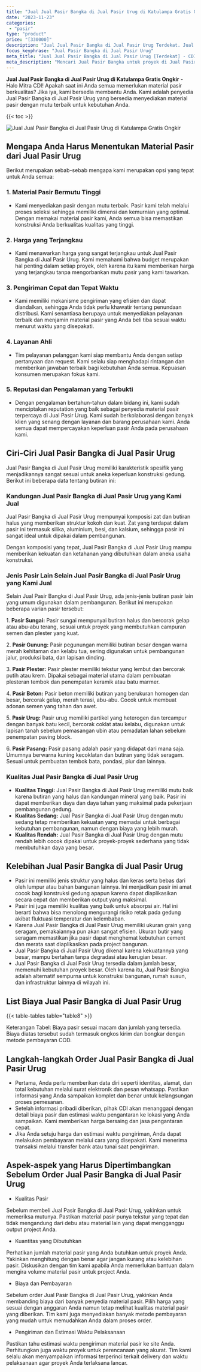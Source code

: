 ```yaml
---
title: "Jual Jual Pasir Bangka di Jual Pasir Urug di Katulampa Gratis Ongkir"
date: "2023-11-23"
categories:
 - "pasir"
type: "product"
price: "[330000]"
description: "Jual Jual Pasir Bangka di Jual Pasir Urug Terdekat. Jual Pasir Bangka ini sering digunakan dalam proyek konstruksi sebagai bahan campuran yang terpilih dan halus. Kontak kami untuk mendapatkan informasi lebih lanjut."
focus_keyphrase: "Jual Pasir Bangka di Jual Pasir Urug"
meta_title: "Jual Jual Pasir Bangka di Jual Pasir Urug [Terdekat] - CDI"
meta_description: "Mencari Jual Pasir Bangka untuk proyek di Jual Pasir Urug? Kami memiliki Jual Pasir Bangka berkualitas untuk bahan campuran. Segera dapatkan penawaran terbaik."
---
```


**Jual Jual Pasir Bangka di Jual Pasir Urug di Katulampa Gratis Ongkir** - Halo Mitra CDI! Apakah saat ini Anda semua memerlukan material pasir berkualitas? Jika iya, kami bersedia membantu Anda. Kami adalah penyedia Jual Pasir Bangka di Jual Pasir Urug yang bersedia menyediakan material pasir dengan mutu terbaik untuk kebutuhan Anda.

{{< toc >}}

![Jual Jual Pasir Bangka di Jual Pasir Urug di Katulampa Gratis Ongkir](/images/pasir/pasir-bangunan-26.jpg)

## Mengapa Anda Harus Menentukan Material Pasir dari Jual Pasir Urug

Berikut merupakan sebab-sebab mengapa kami merupakan opsi yang tepat untuk Anda semua:

### 1. Material Pasir Bermutu Tinggi

*   Kami menyediakan pasir dengan mutu terbaik. Pasir kami telah melalui proses seleksi sehingga memiliki dimensi dan kemurnian yang optimal. Dengan memakai material pasir kami, Anda semua bisa memastikan konstruksi Anda berkualitas kualitas yang tinggi.

### 2. Harga yang Terjangkau

*   Kami menawarkan harga yang sangat terjangkau untuk Jual Pasir Bangka di Jual Pasir Urug. Kami memahami bahwa budget merupakan hal penting dalam setiap proyek, oleh karena itu kami memberikan harga yang terjangkau tanpa mengorbankan mutu pasir yang kami tawarkan.

### 3. Pengiriman Cepat dan Tepat Waktu

*   Kami memiliki mekanisme pengiriman yang efisien dan dapat diandalkan, sehingga Anda tidak perlu khawatir tentang penundaan distribusi. Kami senantiasa berupaya untuk menyediakan pelayanan terbaik dan menjamin material pasir yang Anda beli tiba sesuai waktu menurut waktu yang disepakati.

### 4. Layanan Ahli

*   Tim pelayanan pelanggan kami siap membantu Anda dengan setiap pertanyaan dan request. Kami selalu siap menghadapi rintangan dan memberikan jawaban terbaik bagi kebutuhan Anda semua. Kepuasan konsumen merupakan fokus kami.

### 5. Reputasi dan Pengalaman yang Terbukti

*   Dengan pengalaman bertahun-tahun dalam bidang ini, kami sudah menciptakan reputation yang baik sebagai penyedia material pasir terpercaya di Jual Pasir Urug. Kami sudah berkolaborasi dengan banyak klien yang senang dengan layanan dan barang perusahaan kami. Anda semua dapat mempercayakan keperluan pasir Anda pada perusahaan kami.

## Ciri-Ciri Jual Pasir Bangka di Jual Pasir Urug

Jual Pasir Bangka di Jual Pasir Urug memiliki karakteristik spesifik yang menjadikannya sangat sesuai untuk aneka keperluan konstruksi gedung. Berikut ini beberapa data tentang butiran ini:

### Kandungan Jual Pasir Bangka di Jual Pasir Urug yang Kami Jual

Jual Pasir Bangka di Jual Pasir Urug mempunyai komposisi zat dan butiran halus yang memberikan struktur kokoh dan kuat. Zat yang terdapat dalam pasir ini termasuk silika, aluminium, besi, dan kalsium, sehingga pasir ini sangat ideal untuk dipakai dalam pembangunan.

Dengan komposisi yang tepat, Jual Pasir Bangka di Jual Pasir Urug mampu memberikan kekuatan dan ketahanan yang dibutuhkan dalam aneka usaha konstruksi.

### Jenis Pasir Lain Selain Jual Pasir Bangka di Jual Pasir Urug yang Kami Jual

Selain Jual Pasir Bangka di Jual Pasir Urug, ada jenis-jenis butiran pasir lain yang umum digunakan dalam pembangunan. Berikut ini merupakan beberapa varian pasir tersebut:

1\.  **Pasir Sungai:** Pasir sungai mempunyai butiran halus dan bercorak gelap atau abu-abu terang, sesuai untuk proyek yang membutuhkan campuran semen dan plester yang kuat.

2\.  **Pasir Gunung:** Pasir pegunungan memiliki butiran besar dengan warna merah kehitaman dan kelabu tua, sering digunakan untuk pembangunan jalur, produksi bata, dan lapisan dinding.

3\.  **Pasir Plester:** Pasir plester memiliki tekstur yang lembut dan bercorak putih atau krem. Dipakai sebagai material utama dalam pembuatan plesteran tembok dan penempatan keramik atau batu marmer.

4\.  **Pasir Beton:** Pasir beton memiliki butiran yang berukuran homogen dan besar, bercorak gelap, merah terasi, abu-abu. Cocok untuk membuat adonan semen yang tahan dan awet.

5\.  **Pasir Urug:** Pasir urug memiliki partikel yang heterogen dan tercampur dengan banyak batu kecil, bercorak coklat atau kelabu, digunakan untuk lapisan tanah sebelum pemasangan ubin atau pemadatan lahan sebelum penempatan paving block.

6\.  **Pasir Pasang:** Pasir pasang adalah pasir yang didapat dari mana saja. Umumnya berwarna kuning kecoklatan dan butiran yang tidak seragam. Sesuai untuk pembuatan tembok bata, pondasi, plur dan lainnya.

### Kualitas Jual Pasir Bangka di Jual Pasir Urug

*   **Kualitas Tinggi:** Jual Pasir Bangka di Jual Pasir Urug memiliki mutu baik karena butiran yang halus dan kandungan mineral yang baik. Pasir ini dapat memberikan daya dan daya tahan yang maksimal pada pekerjaan pembangunan gedung.
*   **Kualitas Sedang:** Jual Pasir Bangka di Jual Pasir Urug dengan mutu sedang tetap memberikan kekuatan yang memadai untuk berbagai kebutuhan pembangunan, namun dengan biaya yang lebih murah.
*   **Kualitas Rendah:** Jual Pasir Bangka di Jual Pasir Urug dengan mutu rendah lebih cocok dipakai untuk proyek-proyek sederhana yang tidak membutuhkan daya yang besar.

## Kelebihan Jual Pasir Bangka di Jual Pasir Urug

*   Pasir ini memiliki jenis struktur yang halus dan keras serta bebas dari oleh lumpur atau bahan bangunan lainnya. Ini menjadikan pasir ini amat cocok bagi konstruksi gedung apapun karena dapat diaplikasikan secara cepat dan memberikan output yang maksimal.
*   Pasir ini juga memiliki kualitas yang baik untuk absorpsi air. Hal ini berarti bahwa bisa menolong mengurangi risiko retak pada gedung akibat fluktuasi temperatur dan kelembaban.
*   Karena Jual Pasir Bangka di Jual Pasir Urug memiliki ukuran grain yang seragam, pemakaiannya pun akan sangat efisien. Ukuran butir yang seragam memastikan jika pasir dapat menghemat kebutuhan cement dan merata saat diaplikasikan pada project bangunan.
*   Jual Pasir Bangka di Jual Pasir Urug dikenal karena kekuatannya yang besar, mampu bertahan tanpa degradasi atau kerugian besar.
*   Jual Pasir Bangka di Jual Pasir Urug tersedia dalam jumlah besar, memenuhi kebutuhan proyek besar. Oleh karena itu, Jual Pasir Bangka adalah alternatif sempurna untuk konstruksi bangunan, rumah susun, dan infrastruktur lainnya di wilayah ini.

## List Biaya Jual Pasir Bangka di Jual Pasir Urug

{{< table-tables table="table8" >}}

Keterangan Tabel: Biaya pasir sesuai macam dan jumlah yang tersedia. Biaya diatas tersebut sudah termasuk ongkos kirim dan bongkar dengan metode pembayaran COD.

## Langkah-langkah Order Jual Pasir Bangka di Jual Pasir Urug

*   Pertama, Anda perlu memberikan data diri seperti identitas, alamat, dan total kebutuhan melalui surat elektronik dan pesan whatsapp. Pastikan informasi yang Anda sampaikan komplet dan benar untuk kelangsungan proses pemesanan.
*   Setelah informasi pribadi diberikan, pihak CDI akan menanggapi dengan detail biaya pasir dan estimasi waktu pengantaran ke lokasi yang Anda sampaikan. Kami memberikan harga bersaing dan jasa pengantaran cepat.
*   Jika Anda setuju harga dan estimasi waktu pengiriman, Anda dapat melakukan pembayaran melalui cara yang disepakati. Kami menerima transaksi melalui transfer bank atau tunai saat pengiriman.

## Aspek-aspek yang Harus Dipertimbangkan Sebelum Order Jual Pasir Bangka di Jual Pasir Urug

*   Kualitas Pasir

Sebelum membeli Jual Pasir Bangka di Jual Pasir Urug, yakinkan untuk memeriksa mutunya. Pastikan material pasir punya tekstur yang tepat dan tidak mengandung dari debu atau material lain yang dapat mengganggu output project Anda.
*   Kuantitas yang Dibutuhkan

Perhatikan jumlah material pasir yang Anda butuhkan untuk proyek Anda. Yakinkan menghitung dengan benar agar jangan kurang atau kelebihan pasir. Diskusikan dengan tim kami apabila Anda memerlukan bantuan dalam mengira volume material pasir untuk project Anda.
*   Biaya dan Pembayaran

Sebelum order Jual Pasir Bangka di Jual Pasir Urug, yakinkan Anda membanding biaya dari banyak penyedia material pasir. Pilih harga yang sesuai dengan anggaran Anda namun tetap melihat kualitas material pasir yang diberikan. Tim kami juga menyediakan banyak metode pembayaran yang mudah untuk memudahkan Anda dalam proses order.
*   Pengiriman dan Estimasi Waktu Pelaksanaan

Pastikan tahu estimasi waktu pengiriman material pasir ke site Anda. Perhitungkan juga waktu proyek untuk perencanaan yang akurat. Tim kami selalu akan menyampaikan informasi terperinci terkait delivery dan waktu pelaksanaan agar proyek Anda terlaksana lancar.